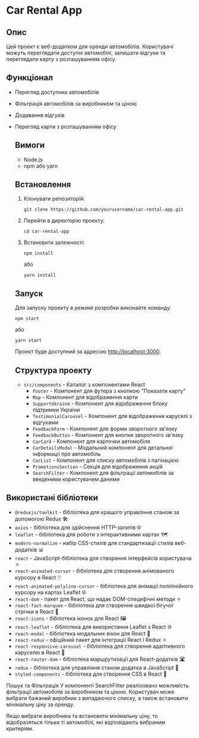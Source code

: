 
  <h1>Car Rental App</h1>

  <h2>Опис</h2>
  <p>Цей проект є веб-додатком для оренди автомобілів. Користувачі можуть переглядати доступні автомобілі, залишати відгуки та переглядати карту з розташуванням офісу.</p>


  ## Функціонал

- Перегляд доступних автомобілів
- Фільтрація автомобілів за виробником та ціною
- Додавання відгуків
- Перегляд карти з розташуванням офісу

  <h2>Вимоги</h2>
  <ul>
    <li>Node.js</li>
    <li>npm або yarn</li>
  </ul>

  <h2>Встановлення</h2>
  <ol>
    <li>Клонувати репозиторій:
      <pre><code>git clone https://github.com/yourusername/car-rental-app.git</code></pre>
    </li>
    <li>Перейти в директорію проекту:
      <pre><code>cd car-rental-app</code></pre>
    </li>
    <li>Встановити залежності:
      <pre><code>npm install</code></pre>
      або
      <pre><code>yarn install</code></pre>
    </li>
  </ol>

  <h2>Запуск</h2>
  <p>Для запуску проекту в режимі розробки виконайте команду:</p>
  <pre><code>npm start</code></pre>
  <p>або</p>
  <pre><code>yarn start</code></pre>
  <p>Проект буде доступний за адресою <a href="http://localhost:3000">http://localhost:3000</a>.</p>

  <h2>Структура проекту</h2>
  <ul>
    <li><code>src/components</code> - Каталог з компонентами React
      <ul>
        <li><code>Footer</code> - Компонент для футера з кнопкою "Показати карту"</li>
        <li><code>Map</code> - Компонент для відображення карти</li>
        <li><code>SupportUkraine</code> - Компонент для відображення блоку підтримки України</li>
        <li><code>TestimonialCarousel</code> - Компонент для відображення каруселі з відгуками</li>
        <li><code>FeedbackForm</code> - Компонент для форми зворотного зв'язку</li>
        <li><code>FeedbackButton</code> - Компонент для кнопки зворотного зв'язку</li>
        <li><code>CarCard</code> - Компонент для карточки автомобіля</li>
        <li><code>CarDetailsModal</code> - Модальний компонент для детальної інформації про автомобіль</li>
        <li><code>CarList</code> - Компонент для списку автомобілів з пагінацією</li>
        <li><code>PromotionsSection</code> - Секція для відображення акцій</li>
        <li><code>SearchFilter</code> - Компонент для фільтрації автомобілів за введеними користувачем даними</li>
      </ul>
    </li>
  </ul>

<h2>Використані бібліотеки</h2>
<ul>
  <li><code>@reduxjs/toolkit</code> - бібліотека для кращого управління станом за допомогою Redux 🛠️</li>
  <li><code>axios</code> - бібліотека для здійснення HTTP-запитів 🌐</li>
  <li><code>leaflet</code> - бібліотека для роботи з інтерактивними картах 🗺️</li>
  <li><code>modern-normalize</code> - набір CSS-стилів для стандартизації стилів веб-додатків 📊</li>
  <li><code>react</code> - JavaScript-бібліотека для створення інтерфейсів користувача ⚛️</li>
  <li><code>react-animated-cursor</code> - бібліотека для створення анімованого курсору в React 🖱️</li>
  <li><code>react-animated-polyline-cursor</code> - бібліотека для анімації полілінійного курсору на картах Leaflet 🌐</li>
  <li><code>react-dom</code> - пакет для React, що надає DOM-специфічні методи ⚛️</li>
  <li><code>react-fast-marquee</code> - бібліотека для створення швидкої бігучої стрічки в React 🏃</li>
  <li><code>react-icons</code> - бібліотека іконок для React 🖼️</li>
  <li><code>react-leaflet</code> - бібліотека для використання Leaflet з React 🌐</li>
  <li><code>react-modal</code> - бібліотека модальних вікон для React 📌</li>
  <li><code>react-redux</code> - офіційний пакет для інтеграції React і Redux ⚛️</li>
  <li><code>react-responsive-carousel</code> - бібліотека для створення адаптивного каруселю в React 🎠</li>
  <li><code>react-router-dom</code> - бібліотека маршрутизації для React-додатків 🛣️</li>
  <li><code>redux</code> - бібліотека для управління станом додатка в JavaScript 🔀</li>
  <li><code>styled-components</code> - бібліотека для створення CSS в React 💅</li>
</ul>

Пошук та Фільтрація
У компоненті SearchFilter реалізовано можливість фільтрації автомобілів за виробником та ціною. Користувач може вибрати бажаний виробник з випадаючого списку, а також встановити мінімальну ціну за оренду.

Якщо вибрати виробника та встановити мінімальну ціну, то відобразяться тільки ті автомобілі, які відповідають вибраним критеріям.


